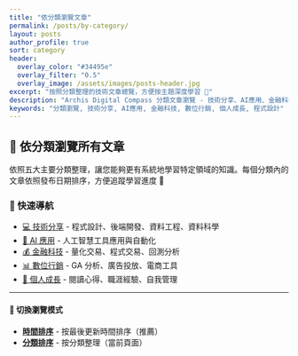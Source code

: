 ```yaml
---
title: "依分類瀏覽文章"
permalink: /posts/by-category/
layout: posts
author_profile: true
sort: category
header:
  overlay_color: "#34495e"
  overlay_filter: "0.5"
  overlay_image: /assets/images/posts-header.jpg
excerpt: "按照分類整理的技術文章總覽，方便按主題深度學習 📂"
description: "Archis Digital Compass 分類文章瀏覽 - 技術分享、AI應用、金融科技、數位行銷、個人成長五大專業領域"
keywords: "分類瀏覽, 技術分享, AI應用, 金融科技, 數位行銷, 個人成長, 程式設計"
---
```


## 📂 依分類瀏覽所有文章

依照五大主要分類整理，讓您能夠更有系統地學習特定領域的知識。每個分類內的文章依照發布日期排序，方便追蹤學習進度 🎯

### 🎯 快速導航
- [💻 技術分享](#technical) - 程式設計、後端開發、資料工程、資料科學  
- [🤖 AI 應用](#ai-applications) - 人工智慧工具應用與自動化
- [💰 金融科技](#fintech) - 量化交易、程式交易、回測分析
- [📊 數位行銷](#digital-marketing) - GA 分析、廣告投放、電商工具
- [🌟 個人成長](#personal-growth) - 閱讀心得、職涯經驗、自我管理

---

<div class="notice--info">
  <h4>🔄 切換瀏覽模式</h4>
  <ul>
    <li><strong><a href="/posts/">時間排序</a></strong> - 按最後更新時間排序（推薦）</li>
    <li><strong><a href="/posts/by-category/">分類排序</a></strong> - 按分類整理（當前頁面）</li>
  </ul>
</div>